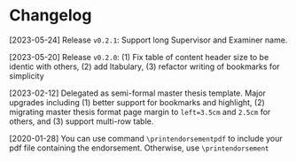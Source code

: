 # Changelog

[2023-05-24] Release `v0.2.1`: Support long Supervisor and Examiner name.

[2023-05-20] Release `v0.2.0`: (1) Fix table of content header size to be identic with others, (2) add ltabulary, (3) refactor writing of bookmarks for simplicity

[2023-02-12] Delegated as semi-formal master thesis template. Major upgrades including (1) better support for bookmarks and highlight, (2) migrating master thesis format page margin to `left=3.5cm` and `2.5cm` for others, and (3) support multi-row table.

[2020-01-28] You can use command `\printendorsementpdf` to include your pdf file containing the endorsement. Otherwise, use `\printendorsement`
